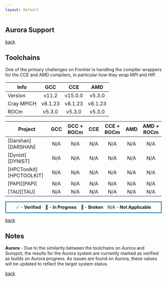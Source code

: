 ```yaml
---
layout: default
---
```


## Aurora Support

[back](./)

## Toolchains

One of the primary challenges on Frontier is handling the compiler wrappers
for the CCE and AMD compilers, in particular how they wrap MPI and HIP.

<table class="toolchain_table">
  <thead>
    <tr>
      <th>Info</th>
      <th style="text-align: center">GCC</th>
      <th style="text-align: center">CCE</th>
      <th style="text-align: center">AMD</th>
    </tr>
  </thead>
  <tbody>
    <tr>
      <td>
        Version
      </td>  <!-- Info -->
      <td style="text-align: center">v11.2</td>  <!-- GCC -->
      <td style="text-align: center">v15.0.0</td>  <!-- CCE -->
      <td style="text-align: center">v5.3.0</td>  <!-- AMD -->
    </tr>
    <tr>
      <td>
        Cray MPICH
      </td>  <!-- Info -->
      <td style="text-align: center">v8.1.23</td>  <!-- GCC -->
      <td style="text-align: center">v8.1.23</td>  <!-- CCE -->
      <td style="text-align: center">v8.1.23</td>  <!-- AMD -->
    </tr>
    <tr>
      <td>
        ROCm
      </td>  <!-- Info -->
      <td style="text-align: center">v5.3.0</td>  <!-- GCC -->
      <td style="text-align: center">v5.3.0</td>  <!-- CCE -->
      <td style="text-align: center">v5.3.0</td>  <!-- AMD -->
    </tr>
  </tbody>
</table>

<table class="status_table">
  <thead>
    <tr>
      <th>Project</th>
      <th style="text-align: center">GCC</th>
      <th style="text-align: center">GCC + ROCm</th>
      <th style="text-align: center">CCE</th>
      <th style="text-align: center">CCE + ROCm</th>
      <th style="text-align: center">AMD</th>
      <th style="text-align: center">AMD + ROCm</th>
    </tr>
  </thead>
  <tbody>
    <tr>
      <td markdown="span">
        [Darshan][DARSHAN]
      </td>
      <td class="na" style="text-align: center">N/A</td><!-- GCC -->
      <td class="na" style="text-align: center">N/A</td><!-- GCC + ROCm -->
      <td class="na" style="text-align: center">N/A</td><!-- CCE -->
      <td class="na" style="text-align: center">N/A</td><!-- CCE + ROCm -->
      <td class="na" style="text-align: center">N/A</td><!-- AMD -->
      <td class="na" style="text-align: center">N/A</td><!-- AMD + ROCm -->
    </tr>
    <tr>
      <td markdown="span">
        [Dynist][DYNIST]
      </td>
      <td class="na" style="text-align: center">N/A</td><!-- GCC -->
      <td class="na" style="text-align: center">N/A</td><!-- GCC + ROCm -->
      <td class="na" style="text-align: center">N/A</td><!-- CCE -->
      <td class="na" style="text-align: center">N/A</td><!-- CCE + ROCm -->
      <td class="na" style="text-align: center">N/A</td><!-- AMD -->
      <td class="na" style="text-align: center">N/A</td><!-- AMD + ROCm -->
    </tr>
    <tr>
      <td markdown="span">
        [HPCToolkit][HPCTOOLKIT]
      </td>
      <td class="na" style="text-align: center">N/A</td><!-- GCC -->
      <td class="na" style="text-align: center">N/A</td><!-- GCC + ROCm -->
      <td class="na" style="text-align: center">N/A</td><!-- CCE -->
      <td class="na" style="text-align: center">N/A</td><!-- CCE + ROCm -->
      <td class="na" style="text-align: center">N/A</td><!-- AMD -->
      <td class="na" style="text-align: center">N/A</td><!-- AMD + ROCm -->
    </tr>
    <tr>
      <td markdown="span">
        [PAPI][PAPI]
      </td>
      <td class="na" style="text-align: center">N/A</td><!-- GCC -->
      <td class="na" style="text-align: center">N/A</td><!-- GCC + ROCm -->
      <td class="na" style="text-align: center">N/A</td><!-- CCE -->
      <td class="na" style="text-align: center">N/A</td><!-- CCE + ROCm -->
      <td class="na" style="text-align: center">N/A</td><!-- AMD -->
      <td class="na" style="text-align: center">N/A</td><!-- AMD + ROCm -->
    </tr>
    <tr>
      <td markdown="span">
        [TAU][TAU]
      </td>
      <td class="na" style="text-align: center">N/A</td><!-- GCC -->
      <td class="na" style="text-align: center">N/A</td><!-- GCC + ROCm -->
      <td class="na" style="text-align: center">N/A</td><!-- CCE -->
      <td class="na" style="text-align: center">N/A</td><!-- CCE + ROCm -->
      <td class="na" style="text-align: center">N/A</td><!-- AMD -->
      <td class="na" style="text-align: center">N/A</td><!-- AMD + ROCm -->
    </tr>
  </tbody>
</table>

<p style="text-align:center; border-width:3px; border-style:solid; border-color:#4393c3; padding: 0.5em;">✅ - <b>Verified</b>&emsp;🔎 - <b>In Progress</b>&emsp;🚫 - <b>Broken</b>&emsp;N/A - <b>Not Applicable</b></p>

[back](./)

## Notes

<span id="verified_on_sunspot">**Aurora**</span> - Due to the similarity between the toolchains on Aurora and Sunspot, the results for the Aurora system are currently marked as verified as builds on Aurora progress. As issues are found on Aurora, these values will be updated to reflect the target system status.


[back](./)

[DARSHAN]: https://www.mcs.anl.gov/research/projects/darshan/
[DYNIST]: https://github.com/dyninst/dyninst
[HPCTOOLKIT]: https://hpctoolkit.org/
[PAPI]: https://icl.utk.edu/papi/
[TAU]: http://www.cs.uoregon.edu/research/tau/home.php
